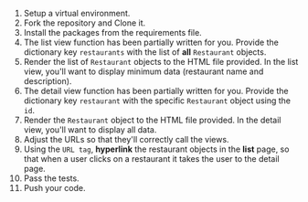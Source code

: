 1. Setup a virtual environment.
2. Fork the repository and Clone it.
3. Install the packages from the requirements file.
4. The list view function has been partially written for you. Provide the dictionary key `restaurants` with the list of **all** `Restaurant` objects.
5. Render the list of `Restaurant` objects to the HTML file provided. In the list view, you'll want to display minimum data (restaurant name and description).
6. The detail view function has been partially written for you. Provide the dictionary key `restaurant` with the specific `Restaurant` object using the `id`.
7. Render the `Restaurant` object to the HTML file provided. In the detail view, you'll want to display all data.
8. Adjust the URLs so that they'll correctly call the views.
9. Using the `URL tag`, **hyperlink** the restaurant objects in the **list** page, so that when a user clicks on a restaurant it takes the user to the detail page.
10. Pass the tests.
11. Push your code.
